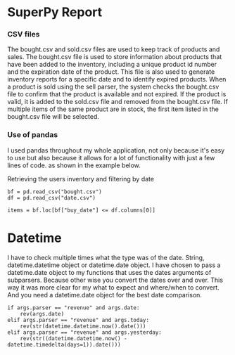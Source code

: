 # SuperPy Report

### CSV files

The bought.csv and sold.csv files are used to keep track of products and sales. The bought.csv file is used to store information about products that have been added to the inventory, including a unique product id number and the expiration date of the product. This file is also used to generate inventory reports for a specific date and to identify expired products. When a product is sold using the sell parser, the system checks the bought.csv file to confirm that the product is available and not expired. If the product is valid, it is added to the sold.csv file and removed from the bought.csv file. If multiple items of the same product are in stock, the first item listed in the bought.csv file will be selected.

### Use of pandas

I used pandas throughout my whole application, not only because it's easy to use but also because it allows for a lot of functionality with just a few lines of code. as shown in the example below.

Retrieving the users inventory and filtering by date

```
bf = pd.read_csv("bought.csv")
df = pd.read_csv("date.csv")

items = bf.loc[bf["buy_date"] <= df.columns[0]]
```

# Datetime

I have to check multiple times what the type was of the date. String, datetime.datetime object or datetime.date object. I have chosen to pass a datetime.date object to my functions that uses the dates arguments of subparsers. Because other wise you convert the dates over and over. This way it was more clear for my what to expect and where/when to convert. And you need a datetime.date object for the best date comparison.

```
if args.parser == "revenue" and args.date:
    rev(args.date)
elif args.parser == "revenue" and args.today:
    rev(str(datetime.datetime.now().date()))
elif args.parser == "revenue" and args.yesterday:
    rev(str((datetime.datetime.now() - datetime.timedelta(days=1)).date()))
```
